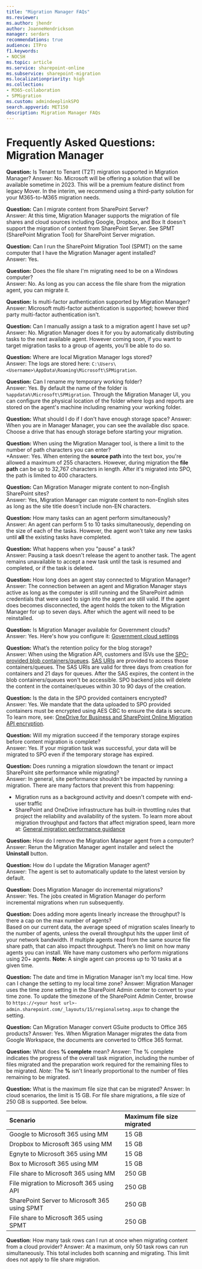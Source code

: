 ```yaml
---
title: "Migration Manager FAQs"
ms.reviewer: 
ms.author: jhendr
author: JoanneHendrickson
manager: serdars
recommendations: true
audience: ITPro
f1.keywords:
- NOCSH
ms.topic: article
ms.service: sharepoint-online
ms.subservice: sharepoint-migration
ms.localizationpriority: high
ms.collection: 
- M365-collaboration
- SPMigration
ms.custom: admindeeplinkSPO
search.appverid: MET150
description: Migration Manager FAQs
---
```


# Frequently Asked Questions: Migration Manager

**Question:** Is Tenant to Tenant (T2T) migration supported in Migration Manager?
Answer:  No. Microsoft will be offering a solution that will be available sometime in 2023. This will be a premium feature distinct from legacy Mover. In the interim, we recommend using a third-party solution for your M365-to-M365 migration needs.

**Question:** Can I migrate content from SharePoint Server? </br>
Answer:   At this time, Migration Manager supports the migration of file shares and cloud sources including Google, Dropbox, and Box  It doesn't support the migration of content from SharePoint Server.  See SPMT (SharePoint Migration Tool) for SharePoint Server migration.

**Question:** Can I run the SharePoint Migration Tool (SPMT) on the same computer that I have the Migration Manager agent installed?</br>
Answer:   Yes.

**Question:** Does the file share I'm migrating need to be on a Windows computer?</br>
Answer:    No.  As long as you can access the file share from the migration agent, you can migrate it.

**Question:** Is multi-factor authentication supported by Migration Manager?</br>
Answer:    Microsoft multi-factor authentication is supported; however third party multi-factor authentication isn't.

**Question:** Can I manually assign a task to a migration agent I have set up?</br>
Answer:   No. Migration Manager does it for you by automatically distributing tasks to the next available agent. However coming soon, if you want to target migration tasks to a group of agents, you'll be able to do so.

**Question:** Where are local Migration Manager logs stored?</br>
Answer: The logs are stored here:  `C:\Users\<Username>\AppData\Roaming\Microsoft\SPMigration`.

**Question:** Can I rename my temporary working folder?</br>
Answer: Yes. By default the name of the folder is `%appdata%\Microsoft\SPMigration`. Through the Migration Manager UI, you can configure the physical location of the folder where logs and reports are stored on the agent's machine including renaming your working folder. 

**Question:**  What should I do if I don't have enough storage space?
Answer: When you are in Manager Manager, you can see the available disc space. Choose a drive that has enough storage before starting your migration.

**Question:** When using the Migration Manager tool, is there a limit to the number of path characters you can enter?</br>
*Answer: Yes. When entering the **source path** into the text box, you're allowed a maximum of 255 characters.  However, during migration the **file path** can be up to 32,767 characters in length.  After it's migrated into SPO, the path is limited to 400 characters.

**Question:** Can Migration Manager migrate content to non-English SharePoint sites?</br>
Answer: Yes, Migration Manager can migrate content to non-English sites as long as the site title doesn’t include non-EN characters.

**Question:** How many tasks can an agent perform simultaneously? </br>
Answer: An agent can perform 5 to 10 tasks simultaneously, depending on the size of each of the tasks.  However, the agent won't take any new tasks until **all** the existing tasks have completed.


**Question:** What happens when you "pause" a task?</br>
Answer: Pausing a task doesn't release the agent to another task. The agent remains unavailable to accept a new task until the task is resumed and completed, or if the task is deleted. 

**Question:** How long does an agent stay connected to Migration Manager?</br>
Answer:  The connection between an agent and Migration Manager stays active as long as the computer is still running and the SharePoint admin credentials that were used to sign into the agent are still valid. If the agent does becomes disconnected, the agent holds the token to the Migration Manager for up to seven days. After which the agent will need to be reinstalled.

**Question:**  Is Migration Manager available for Government clouds?</br>
Answer:  Yes. Here's how you configure it: [Government cloud settings](./mm-gov-cloud.md)

**Question:**   What’s the retention policy for the blog storage?</br>
Answer:  When using the Migration API, customers and ISVs use the [SPO-provided blob containers/queues](/sharepoint/dev/apis/migration-api-azure-container-and-queue). [SAS URIs](/azure/storage/common/storage-sas-overview) are provided to access those containers/queues. The SAS URIs are valid for three days from creation for containers and 21 days for queues. After the SAS expires, the content in the blob containers/queues won't be accessible. SPO backend jobs will delete the content in the container/queues within 30 to 90 days of the creation.
 
**Question:**  Is the data in the SPO provided containers encrypted?</br>
Answer: Yes. We mandate that the data uploaded to SPO provided containers must be encrypted using AES CBC to ensure the data is secure. To learn more, see: [OneDrive for Business and SharePoint Online Migration API encryption](/sharepoint/dev/apis/migration-api-encryption).

**Question:**  Will my migration succeed if the temporary storage expires before content migration is complete?</br>
Answer: Yes. If your migration task was successful, your data will be migrated to SPO even if the temporary storage has expired.

**Question:**  Does running a migration slowdown the tenant or impact SharePoint site performance while migrating? </br> 
Answer:  In general, site performance shouldn't be impacted by running a migration.  There are many factors that prevent this from happening:
- Migration runs as a background activity and doesn't compete with end-user traffic
- SharePoint and OneDrive infrastructure has built-in throttling rules that project the reliability and availability of the system. To learn more about migration throughput and factors that affect migration speed, learn more at:  [General migration performance guidance](./sharepoint-online-and-onedrive-migration-speed.md)

**Question:** How do I remove the Migration Manager agent from a computer? </br>
Answer: Rerun the Migration Manager agent installer and select the **Uninstall** button.

**Question:** How do I update the Migration Manager agent? </br>
Answer: The agent is set to automatically update to the latest version by default.

**Question:** Does Migration Manager do incremental migrations? </br>
Answer:  Yes.  The jobs created in Migration Manager do perform incremental migrations when run subsequently. 

**Question:**  Does adding more agents linearly increase the throughput? Is there a cap on the max number of agents?</br>
Based on our current data, the average speed of migration scales linearly to the number of agents, unless the overall throughput hits the upper limit of your network bandwidth. If multiple agents read from the same source file share path, that can also impact throughput. There’s no limit on how many agents you can install. We have many customers who perform migrations using 20+ agents.  **Note:** A single agent can process up to 10 tasks at a given time.

**Question:**  The date and time in Migration Manager isn't my local time. How can I change the setting to my local time zone? 
Answer:  Migration Manager uses the time zone setting in the SharePoint Admin center to convert to your time zone. To update the timezone of the SharePoint Admin Center, browse to `https://<your host url>-admin.sharepoint.com/_layouts/15/regionalsetng.aspx` to change the setting.

**Question:**  Can Migration Manager convert GSuite products to Office 365 products?
Answer:  Yes.  When Migration Manager migrates the data from Google Workspace, the documents are converted to Office 365 format.

**Question:**  What does **% complete** mean?
Answer:  The % complete indicates the progress of the overall task migration, including the number of files migrated and the preparation work required for the remaining files to be migrated. *Note:* The **%** isn't linearly proportional to the number of files remaining to be migrated.

**Question:**  What is the maximum file size that can be migrated?
Answer: In cloud scenarios, the limit is 15 GB. For file share migrations, a file size of 250 GB is supported. See below.

|Scenario|Maximum file size migrated|
|:-----|:-----|
|Google to Microsoft 365 using MM|15 GB|
|Dropbox to Microsoft 365 using MM|15 GB|
|Egnyte to Microsoft 365 using MM|15 GB|
|Box to Microsoft 365 using MM|15 GB|
|File share to Microsoft 365 using MM|250 GB|
|File migration to Microsoft 365 using API |250 GB|
|SharePoint Server to Microsoft 365 using SPMT|250 GB|
|File share to Microsoft 365 using SPMT |250 GB|

**Question**:  How many task rows can I run at once when migrating content from a cloud provider?
Answer:  At a maximum, only 50 task rows can run simultaneously. This total includes both scanning and migrating. This limit does not apply to file share migration.
